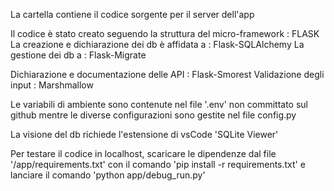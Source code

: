 La cartella contiene il codice sorgente per il server dell'app

Il codice è stato creato seguendo la struttura del micro-framework : FLASK
La creazione e dichiarazione dei db è affidata a : Flask-SQLAlchemy
La gestione dei db a : Flask-Migrate

Dichiarazione e documentazione delle API : Flask-Smorest
Validazione degli input : Marshmallow

Le variabili di ambiente sono contenute nel file '.env' non committato sul github mentre le diverse configurazioni sono gestite nel file config.py

La visione del db richiede l'estensione di vsCode 'SQLite Viewer'

Per testare il codice in localhost, scaricare le dipendenze dal file '/app/requirements.txt' con il comando 'pip install -r requirements.txt' e lanciare il comando 'python app/debug_run.py'